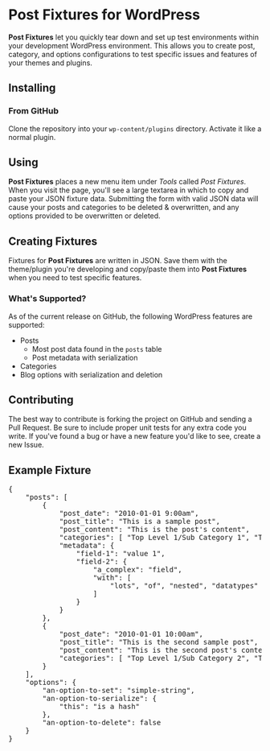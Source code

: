 # Post Fixtures for WordPress

**Post Fixtures** let you quickly tear down and set up test environments within your development WordPress environment.
This allows you to create post, category, and options configurations to test specific issues and features of your themes and plugins.

## Installing

### From GitHub

Clone the repository into your `wp-content/plugins` directory. Activate it like a normal plugin.

## Using

**Post Fixtures** places a new menu item under *Tools* called *Post Fixtures*.
When you visit the page, you'll see a large textarea in which to copy and paste your JSON fixture data.
Submitting the form with valid JSON data will cause your posts and categories to be deleted & overwritten,
and any options provided to be overwritten or deleted.

## Creating Fixtures

Fixtures for **Post Fixtures** are written in JSON. Save them with the theme/plugin you're developing and
copy/paste them into **Post Fixtures** when you need to test specific features.

### What's Supported?

As of the current release on GitHub, the following WordPress features are supported:

* Posts
	* Most post data found in the `posts` table
	* Post metadata with serialization
* Categories
* Blog options with serialization and deletion

## Contributing

The best way to contribute is forking the project on GitHub and sending a Pull Request. Be sure to include
proper unit tests for any extra code you write. If you've found a bug or have a new feature you'd like to see,
create a new Issue.

## Example Fixture

<pre>
{
	"posts": [
		{
			"post_date": "2010-01-01 9:00am",
			"post_title": "This is a sample post",
			"post_content": "This is the post's content",
			"categories": [ "Top Level 1/Sub Category 1", "Top Level 2/Sub Category 2" ],
			"metadata": {
				"field-1": "value 1",
				"field-2": {
					"a_complex": "field",
					"with": [
						"lots", "of", "nested", "datatypes"
					]
				}
			}
		},
		{
			"post_date": "2010-01-01 10:00am",
			"post_title": "This is the second sample post",
			"post_content": "This is the second post's content",
			"categories": [ "Top Level 1/Sub Category 2", "Top Level 2/Sub Category 2" ]
		}
	],
	"options": {
		"an-option-to-set": "simple-string",
		"an-option-to-serialize": {
			"this": "is a hash"
		},
		"an-option-to-delete": false
	}
}
</pre>
